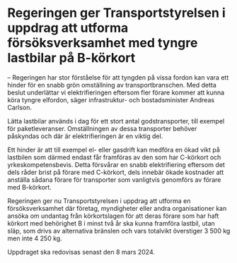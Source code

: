 # Regeringen ger Transportstyrelsen i uppdrag att utforma försöksverksamhet med tyngre lastbilar på B-körkort

– Regeringen har stor förståelse för att tyngden på vissa fordon kan vara ett hinder för en snabb grön omställning av transportbranschen. Med detta beslut underlättar vi elektrifieringen eftersom fler förare kommer att kunna köra tyngre elfordon, säger infrastruktur- och bostadsminister Andreas Carlson.

Lätta lastbilar används i dag för ett stort antal godstransporter, till exempel för paketleveranser. Omställningen av dessa transporter behöver påskyndas och där är elektrifieringen är en viktig del.

Ett hinder är att till exempel el- eller gasdrift kan medföra en ökad vikt på lastbilen som därmed endast får framföras av den som har C-körkort och yrkeskompetensbevis. Detta försvårar en snabb elektrifiering eftersom det dels råder brist på förare med C-körkort, dels innebär ökade kostnader att anställa sådana förare för transporter som vanligtvis genomförs av förare med B-körkort.

Regeringen ger nu Transportstyrelsen i uppdrag att utforma en försöksverksamhet där företag, myndigheter eller andra organisationer kan ansöka om undantag från körkortslagen för att deras förare som har haft körkort med behörighet B i minst två år ska kunna framföra lastbil, utan släp, som drivs av alternativa bränslen och vars totalvikt överstiger 3 500 kg men inte 4 250 kg.

Uppdraget ska redovisas senast den 8 mars 2024.
